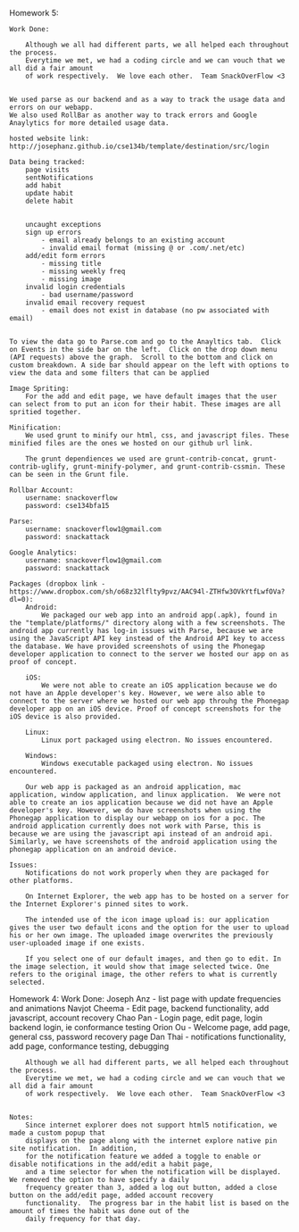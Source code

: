 Homework 5:

	Work Done:
		
		Although we all had different parts, we all helped each throughout the process.  
		Everytime we met, we had a coding circle and we can vouch that we all did a fair amount
		of work respectively.  We love each other.  Team SnackOverFlow <3
	

	We used parse as our backend and as a way to track the usage data and errors on our webapp.
	We also used RollBar as another way to track errors and Google Anaylytics for more detailed usage data.

	hosted website link: http://josephanz.github.io/cse134b/template/destination/src/login

	Data being tracked:
		page visits
		sentNotifications
		add habit
		update habit
		delete habit


		uncaught exceptions
		sign up errors
			- email already belongs to an existing account
			- invalid email format (missing @ or .com/.net/etc)
		add/edit form errors
			- missing title
			- missing weekly freq
			- missing image
		invalid login credentials 
			- bad username/password
		invalid email recovery request
			- email does not exist in database (no pw associated with email)


	To view the data go to Parse.com and go to the Anayltics tab.  Click on Events in the side bar on the left.  Click on the drop down menu (API requests) above the graph.  Scroll to the bottom and click on custom breakdown. A side bar should appear on the left with options to view the data and some filters that can be applied

	Image Spriting:
		For the add and edit page, we have default images that the user can select from to put an icon for their habit. These images are all spritied together. 

	Minification: 
		We used grunt to minify our html, css, and javascript files. These minified files are the ones we hosted on our github url link. 

		The grunt dependiences we used are grunt-contrib-concat, grunt-contrib-uglify, grunt-minify-polymer, and grunt-contrib-cssmin. These can be seen in the Grunt file.  

	Rollbar Account:
		username: snackoverflow
		password: cse134bfa15

	Parse:
		username: snackoverflow1@gmail.com
		password: snackattack

	Google Analytics:
		username: snackoverflow1@gmail.com
		password: snackattack

	Packages (dropbox link - https://www.dropbox.com/sh/o68z32lflty9pvz/AAC94l-ZTHfw3OVkYtfLwfOVa?dl=0):
		Android:
			We packaged our web app into an android app(.apk), found in the "template/platforms/" directory along with a few screenshots. The android app currently has log-in issues with Parse, because we are using the JavaScript API key instead of the Android API key to access the database. We have provided screenshots of using the Phonegap developer application to connect to the server we hosted our app on as proof of concept. 

		iOS:
			We were not able to create an iOS application because we do not have an Apple developer's key. However, we were also able to connect to the server where we hosted our web app throuhg the Phonegap developer app on an iOS device. Proof of concept screenshots for the iOS device is also provided.    

		Linux: 
			Linux port packaged using electron. No issues encountered. 

		Windows:
			Windows executable packaged using electron. No issues encountered. 

		Our web app is packaged as an android application, mac application, window application, and linux application.  We were not able to create an ios application because we did not have an Apple developer's key. However, we do have screenshots when using the Phonegap application to display our webapp on ios for a poc. The android application currently does not work with Parse, this is because we are using the javascript api instead of an android api.  Similarly, we have screenshots of the android application using the phonegap application on an android device.

	Issues:
		Notifications do not work properly when they are packaged for other platforms.  

		On Internet Explorer, the web app has to be hosted on a server for the Internet Explorer's pinned sites to work.  

		The intended use of the icon image upload is: our application gives the user two default icons and the option for the user to upload his or her own image. The uploaded image overwrites the previously user-uploaded image if one exists.  

		If you select one of our default images, and then go to edit. In the image selection, it would show that image selected twice. One refers to the original image, the other refers to what is currently selected. 

Homework 4:
	Work Done:
		Joseph Anz - list page with update frequencies and animations
		Navjot Cheema - Edit page, backend functionality, add javascript, account recovery
		Chao Pan - Login page, edit page, login backend login, ie conformance testing
		Orion Ou - Welcome page, add page, general css, password recovery page
		Dan Thai - notifications functionality, add page, conformance testing, debugging
		
		Although we all had different parts, we all helped each throughout the process.  
		Everytime we met, we had a coding circle and we can vouch that we all did a fair amount
		of work respectively.  We love each other.  Team SnackOverFlow <3
		
		
	Notes:
		Since internet explorer does not support html5 notification, we made a custom popup that 
		displays on the page along with the internet explore native pin site notification.  In addition,
		for the notification feature we added a toggle to enable or disable notifications in the add/edit a habit page, 
		and a time selector for when the notification will be displayed.  We removed the option to have specify a daily
		frequency greater than 3, added a log out button, added a close button on the add/edit page, added account recovery 
		functionality.  The progress bar in the habit list is based on the amount of times the habit was done out of the 
		daily frequency for that day.








		